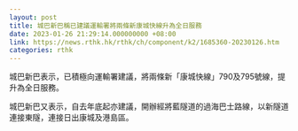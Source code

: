 ```yaml
---
layout: post
title: 城巴新巴稱已建議運輸署將兩條新康城快線升為全日服務
date: 2023-01-26 21:29:14.000000000 +08:00
link: https://news.rthk.hk/rthk/ch/component/k2/1685360-20230126.htm
categories: rthk
---
```


城巴新巴表示，已積極向運輸署建議，將兩條新「康城快線」790及795號線，提升為全日服務。

城巴新巴又表示，自去年底起亦建議，開辦經將藍隧道的過海巴士路線，以新隧道連接東隧，連接日出康城及港島區。
